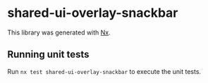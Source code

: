 # shared-ui-overlay-snackbar

This library was generated with [Nx](https://nx.dev).

## Running unit tests

Run `nx test shared-ui-overlay-snackbar` to execute the unit tests.

